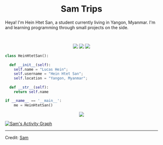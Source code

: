 <h1 align="center">
  <b>Sam Trips</b>
</h1>

Heya! I'm Hein Htet San, a student currently living in Yangon, Myanmar. I'm 
and learning programming through small projects  on the side.

<br>

<p>
<div align="center">
  <img src="https://img.shields.io/badge/-Java-c58545?style=for-the-badge&logo=Java&logoColor=c58545&labelColor=282828">
  <img src="https://img.shields.io/badge/-Laravel-d1a01f?style=for-the-badge&logo=laravel&logoColor=d1a01f&labelColor=282828">
  <img src="https://img.shields.io/badge/-Python-98b982?style=for-the-badge&logo=python&logoColor=98b982&labelColor=282828">
</div>
</p>

```python
class HeinHtetSan():
    
  def __init__(self):
    self.name = "Lucas Hein";
    self.username = "Hein Htet San";
    self.location = "Yangon, Myanmar";
  
  def __str__(self):
    return self.name

if __name__ == '__main__':
    me = HeinHtetSan()
```

<div align="center">
  <a href="https://open.spotify.com/user/6s6pbtefezpookh8gwnkko15v">
    <img src="https://readme-spotify-tingz.vercel.app/api/now-playing">
  </a>
</div>

<!--
<div align="center">
  <a href="https://open.spotify.com/user/6s6pbtefezpookh8gwnkko15v">
    <img src="https://spotify-readme-theta-virid.vercel.app/api?scan=true&theme=dark" width="240px">
  </a>
</div>
-->


[![Sam's Activity Graph](https://activity-graph.herokuapp.com/graph?username=Hein-HtetSan&custom_title=Abhigyan%20Trips's%20Contribution%20Graph&theme=gruvbox&bg_color=282828&hide_border=true&line=d1a01f&point=c58545)](https://abhigyantrips.dev)

------

Credit: [Sam](https://github.com/Hein-HtetSan)
